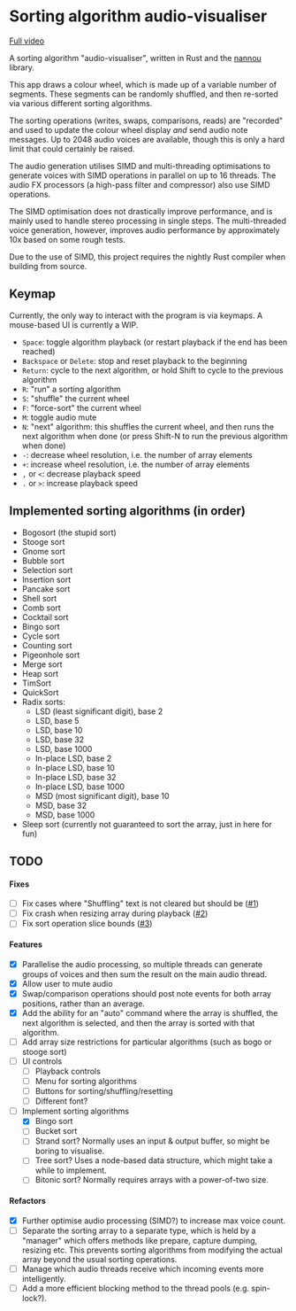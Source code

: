 # Sorting algorithm audio-visualiser

[Full video](https://drive.google.com/file/d/1UTanxeJtD_La77ys0kDYRH2Z_1uQbJi4/view?usp=sharing)

A sorting algorithm "audio-visualiser", written in Rust and the [nannou](https://github.com/nannou-org/nannou) library.

This app draws a colour wheel, which is made up of a variable number of segments. These segments can be randomly shuffled, and then re-sorted via various different sorting algorithms.

The sorting operations (writes, swaps, comparisons, reads) are "recorded" and used to update the colour wheel display *and* send audio note messages. Up to 2048 audio voices are available, though this is only a hard limit that could certainly be raised.

The audio generation utilises SIMD and multi-threading optimisations to generate voices with SIMD operations in parallel on up to 16 threads. The audio FX processors (a high-pass filter and compressor) also use SIMD operations.

The SIMD optimisation does not drastically improve performance, and is mainly used to handle stereo processing in single steps. The multi-threaded voice generation, however, improves audio performance by approximately 10x based on some rough tests.

Due to the use of SIMD, this project requires the nightly Rust compiler when building from source.

## Keymap

Currently, the only way to interact with the program is via keymaps. A mouse-based UI is currently a WIP.

- `Space`: toggle algorithm playback (or restart playback if the end has been reached)
- `Backspace` or `Delete`: stop and reset playback to the beginning
- `Return`: cycle to the next algorithm, or hold Shift to cycle to the previous algorithm
- `R`: "run" a sorting algorithm
- `S`: "shuffle" the current wheel
- `F`: "force-sort" the current wheel
- `M`: toggle audio mute
- `N`: "next" algorithm: this shuffles the current wheel, and then runs the next algorithm when done (or press Shift-N to run the previous algorithm when done)
- `-`: decrease wheel resolution, i.e. the number of array elements
- `+`: increase wheel resolution, i.e. the number of array elements
- `,` or `<`: decrease playback speed
- `.` or `>`: increase playback speed

## Implemented sorting algorithms (in order)

- Bogosort (the stupid sort)
- Stooge sort
- Gnome sort
- Bubble sort
- Selection sort
- Insertion sort
- Pancake sort
- Shell sort
- Comb sort
- Cocktail sort
- Bingo sort
- Cycle sort
- Counting sort
- Pigeonhole sort
- Merge sort
- Heap sort
- TimSort
- QuickSort
- Radix sorts:
    - LSD (least significant digit), base 2
    - LSD, base 5
    - LSD, base 10
    - LSD, base 32
    - LSD, base 1000
    - In-place LSD, base 2
    - In-place LSD, base 10
    - In-place LSD, base 32
    - In-place LSD, base 1000
    - MSD (most significant digit), base 10
    - MSD, base 32
    - MSD, base 1000
- Sleep sort (currently not guaranteed to sort the array, just in here for fun)

## TODO

#### Fixes
- [ ] Fix cases where "Shuffling" text is not cleared but should be ([#1](https://github.com/jamiegibney/sorting_algo_visualiser/issues/1))
- [ ] Fix crash when resizing array during playback ([#2](https://github.com/jamiegibney/sorting_algo_visualiser/issues/2))
- [ ] Fix sort operation slice bounds ([#3](https://github.com/jamiegibney/sorting_algo_visualiser/issues/3))

#### Features
- [x] Parallelise the audio processing, so multiple threads can generate groups of voices and then sum the result on the main audio thread.
- [x] Allow user to mute audio
- [x] Swap/comparison operations should post note events for both array positions, rather than an average.
- [x] Add the ability for an "auto" command where the array is shuffled, the next algorithm is selected, and then the array is sorted with that algorithm.
- [ ] Add array size restrictions for particular algorithms (such as bogo or stooge sort)
- [ ] UI controls
    - [ ] Playback controls
    - [ ] Menu for sorting algorithms
    - [ ] Buttons for sorting/shuffling/resetting
    - [ ] Different font?
- [ ] Implement sorting algorithms
    - [x] Bingo sort
    - [ ] Bucket sort
    - [ ] Strand sort? Normally uses an input & output buffer, so might be boring to visualise.
    - [ ] Tree sort? Uses a node-based data structure, which might take a while to implement.
    - [ ] Bitonic sort? Normally requires arrays with a power-of-two size.

#### Refactors
- [x] Further optimise audio processing (SIMD?) to increase max voice count.
- [ ] Separate the sorting array to a separate type, which is held by a "manager" which offers methods like prepare, capture dumping, resizing etc. This prevents sorting algorithms from modifying the actual array beyond the usual sorting operations.
- [ ] Manage which audio threads receive which incoming events more intelligently.
- [ ] Add a more efficient blocking method to the thread pools (e.g. spin-lock?).

